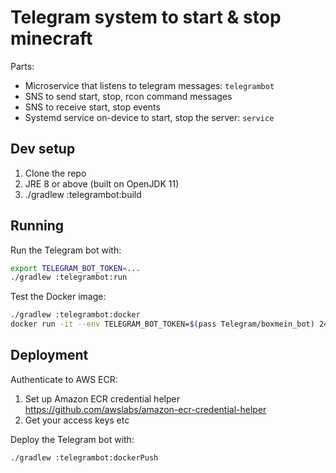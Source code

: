 # Telegram system to start & stop minecraft

Parts:

- Microservice that listens to telegram messages: `telegrambot`
- SNS to send start, stop, rcon command messages
- SNS to receive start, stop events
- Systemd service on-device to start, stop the server: `service`

## Dev setup

1. Clone the repo
2. JRE 8 or above (built on OpenJDK 11)
3. ./gradlew :telegrambot:build

## Running

Run the Telegram bot with:

```bash
export TELEGRAM_BOT_TOKEN=...
./gradlew :telegrambot:run
```

Test the Docker image:

```bash
./gradlew :telegrambot:docker
docker run -it --env TELEGRAM_BOT_TOKEN=$(pass Telegram/boxmein_bot) 242224638212.dkr.ecr.eu-north-1.amazonaws.com/boxmein-tgminecraft-bot
```

## Deployment

Authenticate to AWS ECR:

1. Set up Amazon ECR credential helper https://github.com/awslabs/amazon-ecr-credential-helper
2. Get your access keys etc

Deploy the Telegram bot with:

```bash
./gradlew :telegrambot:dockerPush
```
